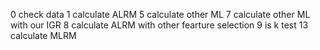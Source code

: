 0 check data
1 calculate ALRM
5 calculate other ML
7 calculate other ML with our IGR
8 calculate ALRM with other fearture selection
9 is k test
13 calculate MLRM
